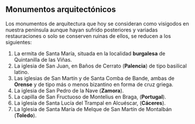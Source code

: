 
## Monumentos arquitectónicos

Los monumentos de arquitectura que hoy se consideran como visigodos en nuestra península aunque hayan sufrido posteriores y variadas restauraciones o solo se conserven ruinas de ellos, se reducen a los siguientes:

1.	La ermita de Santa María, situada en la localidad __burgalesa__ de Quintanilla de las Viñas.
2.	La iglesia de San Juan, en Baños de Cerrato (**Palencia**) de tipo basilical latino.
3.	Las iglesias de San Martín y de Santa Comba de Bande, ambas de __Orense__ y de tipo más o menos bizantino en forma de cruz griega.
4.	La iglesia de San Pedro de la Nave (**Zamora**).
5.	La capilla de San Fructuoso de Montelius en Braga, (**Portugal**).
6.	La iglesia de Santa Lucía del Trampal en Alcuéscar, (**Cáceres**).
7.	La Iglesia de Santa María de Melque de San Martín de Montalbán (**Toledo**).

